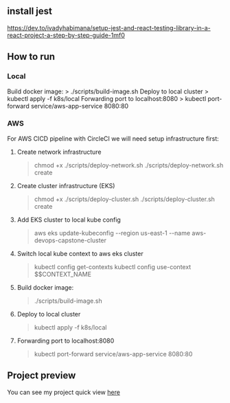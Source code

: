 ## install jest
https://dev.to/ivadyhabimana/setup-jest-and-react-testing-library-in-a-react-project-a-step-by-step-guide-1mf0

## How to run

### Local
Build docker image: > ./scripts/build-image.sh
Deploy to local cluster > kubectl apply -f k8s/local
Forwarding port to localhost:8080 > kubectl port-forward service/aws-app-service 8080:80

### AWS
For AWS CICD pipeline with CircleCI we will need setup infrastructure first:
1. Create network infrastructure
   > chmod +x ./scripts/deploy-network.sh
   > ./scripts/deploy-network.sh create

2. Create cluster infrastructure (EKS)
   > chmod +x ./scripts/deploy-cluster.sh
   > ./scripts/deploy-cluster.sh create

3. Add EKS cluster to local kube config
   > aws eks update-kubeconfig --region us-east-1 --name aws-devops-capstone-cluster

4. Switch local kube context to aws eks cluster
   > kubectl config get-contexts
   > kubectl config use-context $$CONTEXT_NAME

5. Build docker image:
   > ./scripts/build-image.sh

6. Deploy to local cluster
   > kubectl apply -f k8s/local

7. Forwarding port to localhost:8080
   > kubectl port-forward service/aws-app-service 8080:80

## Project preview

You can see my project quick view [here](./docs/PROJECT_QUICKVIEW.md)